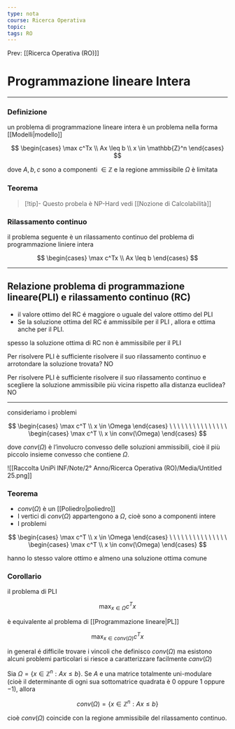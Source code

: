 ```yaml
---
type: nota
course: Ricerca Operativa
topic: 
tags: RO
---
```


Prev: [[Ricerca Operativa (RO)]]

# Programmazione lineare Intera
---

### Definizione

un problema di programmazione lineare intera è un problema nella forma [[Modelli|modello]] 

$$
\begin{cases}
\max c^Tx \\
Ax \leq b \\
x \in \mathbb{Z}^n
\end{cases}
$$

dove $A,b,c$ sono a componenti $\in \mathbb{Z}$ e la regione ammissibile $\Omega$ è limitata

### Teorema


>[!tip]-
> Questo probela è NP-Hard vedi [[Nozione di Calcolabilità]]



### Rilassamento continuo

il problema seguente è un rilassamento continuo del problema di programmazione liniere intera

$$
\begin{cases}
\max c^Tx \\
Ax \leq b
\end{cases}
$$

---

## Relazione problema di programmazione lineare(PLI) e rilassamento continuo (RC)

- il valore ottimo del RC é maggiore o uguale del valore ottimo del PLI
- Se la soluzione ottima del RC é ammissibile per il PLI , allora e ottima anche
per il PLI.

spesso la soluzione ottima di RC non è ammissibile per il PLI

Per risolvere PLI è sufficiente risolvere il suo rilassamento continuo e arrotondare
la soluzione trovata? NO

Per risolvere PLI è sufficiente risolvere il suo rilassamento continuo e scegliere la soluzione ammissibile più vicina rispetto alla distanza euclidea? NO

---



consideriamo i problemi

$$
\begin{cases}
\max c^T \\
x \in \Omega
\end{cases}
\ \ \ \ \ \ \ \ \ \ \ \ \ \ \
\begin{cases}
\max c^T \\
x \in conv(\Omega)
\end{cases}
$$

dove $conv(\Omega)$ è l’involucro convesso delle soluzioni ammissibili, cioè il più piccolo
insieme convesso che contiene $\Omega$.

![[Raccolta UniPi INF/Note/2° Anno/Ricerca Operativa (RO)/Media/Untitled 25.png]]

### Teorema

- $conv(\Omega)$ è un [[Poliedro|poliedro]]
- I vertici di $conv(\Omega)$  appartengono a $\Omega$, cioè sono a componenti intere
- I problemi

$$
\begin{cases}
\max c^T \\
x \in \Omega
\end{cases}
\ \ \ \ \ \ \ \ \ \ \ \ \ \ \
\begin{cases}
\max c^T \\
x \in conv(\Omega)
\end{cases}
$$

hanno lo stesso valore ottimo e almeno una soluzione ottima comune 

### Corollario

il problema di PLI

$$
\max_{x \in \Omega}c^Tx
$$

è equivalente al problema di [[Programmazione lineare|PL]]

$$
\max_{x \in conv(\Omega)}c^Tx
$$

in general é difficile trovare i vincoli che definisco $conv(\Omega)$ ma esistono alcuni problemi particolari si riesce a caratterizzare facilmente $canv(\Omega)$

Sia $Ω = \{x ∈ \mathbb{Z}^n: A x \leq b\}$.  Se $A$ e una matrice totalmente uni-modulare (cioè il
determinante di ogni sua sottomatrice quadrata è 0 oppure 1 oppure −1), allora

$$
conv(\Omega) = \{x ∈ \mathbb{Z}^n: A x \leq b\}
$$

cioè $conv(Ω)$ coincide con la regione ammissibile del rilassamento continuo.


